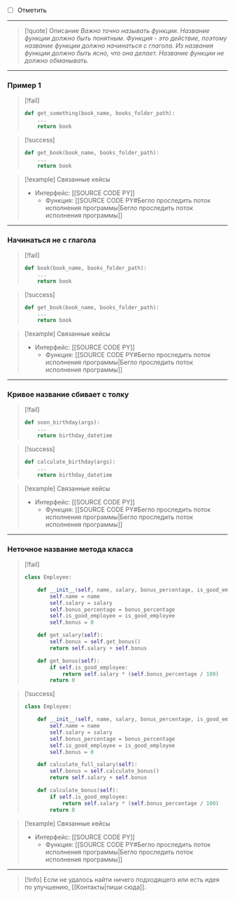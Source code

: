 - [ ] Отметить
***

>[!quote] Описание
_Важно точно называть функции.
Название функции должно быть понятным.
Функция - это действие, поэтому название функции должно начинаться с глагола.
Из названия функции должно быть ясно, что она делает.
Название функции не должно обманывать._

***
### Пример 1

> [!fail]
> ```python
> def get_something(book_name, books_folder_path):
>     ...
>     return book
> ```

> [!success]
> ```python
> def get_book(book_name, books_folder_path):
>     ...
>     return book
> ```

> [!example] Связанные кейсы
>- Интерфейс: [[SOURCE CODE PY]]
>	- Функция: [[SOURCE CODE PY#Бегло проследить поток исполнения программы|Бегло проследить поток исполнения программы]]

***
### Начинаться не с глагола

> [!fail]
> ```python
> def book(book_name, books_folder_path):
>     ...
>     return book
> ```

> [!success]
> ```python
> def get_book(book_name, books_folder_path):
>     ...
>     return book
> ```

> [!example] Связанные кейсы
>- Интерфейс: [[SOURCE CODE PY]]
>	- Функция: [[SOURCE CODE PY#Бегло проследить поток исполнения программы|Бегло проследить поток исполнения программы]]

***
### Кривое название сбивает с толку

> [!fail]
> ```python
> def soon_birthday(args):
>     ...
>     return birthday_datetime
> ```

> [!success]
> ```python
> def calculate_birthday(args):
>     ...
>     return birthday_datetime
> ```

> [!example] Связанные кейсы
>- Интерфейс: [[SOURCE CODE PY]]
>	- Функция: [[SOURCE CODE PY#Бегло проследить поток исполнения программы|Бегло проследить поток исполнения программы]]

***
### Неточное название метода класса

> [!fail]
> ```python
> class Employee:
> 
>     def __init__(self, name, salary, bonus_percentage, is_good_employee):
>         self.name = name
>         self.salary = salary
>         self.bonus_percentage = bonus_percentage
>         self.is_good_employee = is_good_employee
>         self.bonus = 0
> 
>     def get_salary(self):
>         self.bonus = self.get_bonus()
>         return self.salary + self.bonus
> 
>     def get_bonus(self):
>         if self.is_good_employee:
>             return self.salary * (self.bonus_percentage / 100)
>         return 0
> ```

> [!success]
> ```python
> class Employee:
> 
>     def __init__(self, name, salary, bonus_percentage, is_good_employee):
>         self.name = name
>         self.salary = salary
>         self.bonus_percentage = bonus_percentage
>         self.is_good_employee = is_good_employee
>         self.bonus = 0
> 
>     def calculate_full_salary(self):
>         self.bonus = self.calculate_bonus()
>         return self.salary + self.bonus
> 
>     def calculate_bonus(self):
>         if self.is_good_employee:
>             return self.salary * (self.bonus_percentage / 100)
>         return 0
> ```

> [!example] Связанные кейсы
>- Интерфейс: [[SOURCE CODE PY]]
>	- Функция: [[SOURCE CODE PY#Бегло проследить поток исполнения программы|Бегло проследить поток исполнения программы]]

***

> [!info]
> Если не удалось найти ничего подходящего или есть идея по улучшению, [[Контакты|пиши сюда]].
